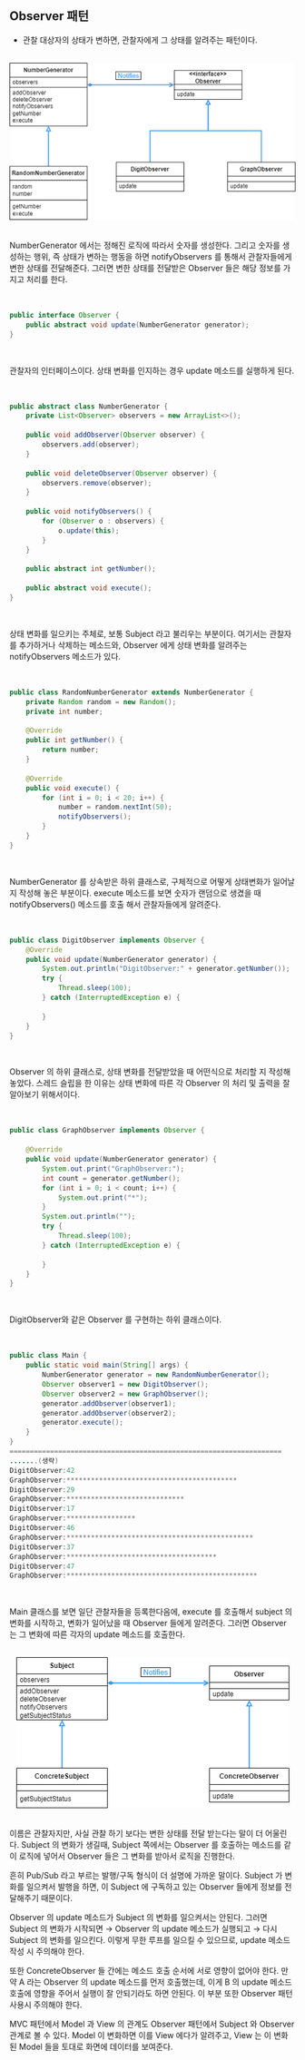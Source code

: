 ## Observer 패턴

- 관찰 대상자의 상태가 변하면, 관찰자에게 그 상태를 알려주는 패턴이다.

<br>

<div align="center">
 <img src="../images/Observer%20example.png" alt="Observer example">
</div>

<br>

NumberGenerator 에서는 정해진 로직에 따라서 숫자를 생성한다. 그리고 숫자를 생성하는 행위, 즉 상태가 변하는 행동을 하면 notifyObservers 를 통해서 관찰자들에게 변한 상태를 전달해준다. 그러면 변한 상태를 전달받은 Observer 들은 해당 정보를 가지고 처리를 한다.

<br>

```java
public interface Observer {
    public abstract void update(NumberGenerator generator);
}
```

<br>

관찰자의 인터페이스이다. 상태 변화를 인지하는 경우 update 메소드를 실행하게 된다.

<br>

```java
public abstract class NumberGenerator {
    private List<Observer> observers = new ArrayList<>();

    public void addObserver(Observer observer) {
        observers.add(observer);
    }

    public void deleteObserver(Observer observer) {
        observers.remove(observer);
    }

    public void notifyObservers() {
        for (Observer o : observers) {
            o.update(this);
        }
    }

    public abstract int getNumber();

    public abstract void execute();
}
```

<br>

상태 변화를 일으키는 주체로, 보통 Subject 라고 불리우는 부분이다. 여기서는 관찰자를 추가하거나 삭제하는 메소드와, Observer 에게 상태 변화를 알려주는 notifyObservers 메소드가 있다.

<br>

```java
public class RandomNumberGenerator extends NumberGenerator {
    private Random random = new Random();
    private int number;

    @Override
    public int getNumber() {
        return number;
    }

    @Override
    public void execute() {
        for (int i = 0; i < 20; i++) {
            number = random.nextInt(50);
            notifyObservers();
        }
    }
}
```

<br>

NumberGenerator 를 상속받은 하위 클래스로, 구체적으로 어떻게 상태변화가 일어날지 작성해 놓은 부분이다. execute 메소드를 보면 숫자가 랜덤으로 생겼을 때 notifyObservers() 메소드를 호출 해서 관찰자들에게 알려준다.

<br>

```java
public class DigitObserver implements Observer {
    @Override
    public void update(NumberGenerator generator) {
        System.out.println("DigitObserver:" + generator.getNumber());
        try {
            Thread.sleep(100);
        } catch (InterruptedException e) {

        }
    }
}
```

<br>

Observer 의 하위 클래스로, 상태 변화를 전달받았을 때 어떤식으로 처리할 지 작성해 놓았다. 스레드 슬립을 한 이유는 상태 변화에 따른 각 Observer 의 처리 및 출력을 잘 알아보기 위해서이다.

<br>

```java
public class GraphObserver implements Observer {

    @Override
    public void update(NumberGenerator generator) {
        System.out.print("GraphObserver:");
        int count = generator.getNumber();
        for (int i = 0; i < count; i++) {
            System.out.print("*");
        }
        System.out.println("");
        try {
            Thread.sleep(100);
        } catch (InterruptedException e) {

        }
    }
}
```

<br>

DigitObserver와 같은 Observer 를 구현하는 하위 클래스이다.

<br>

```java
public class Main {
    public static void main(String[] args) {
        NumberGenerator generator = new RandomNumberGenerator();
        Observer observer1 = new DigitObserver();
        Observer observer2 = new GraphObserver();
        generator.addObserver(observer1);
        generator.addObserver(observer2);
        generator.execute();
    }
}
===================================================================
.......(생략)
DigitObserver:42
GraphObserver:******************************************
DigitObserver:29
GraphObserver:*****************************
DigitObserver:17
GraphObserver:*****************
DigitObserver:46
GraphObserver:**********************************************
DigitObserver:37
GraphObserver:*************************************
DigitObserver:47
GraphObserver:***********************************************
```

<br>

Main 클래스를 보면 일단 관찰자들을 등록한다음에, execute 를 호출해서 subject 의 변화를 시작하고, 변화가 일어났을 때 Observer 들에게 알려준다. 그러면 Observer 는 그 변화에 따른 각자의 update 메소드를 호출한다.

<br>

<div align="center">
 <img src="../images/Observer.png" alt="Observer">
</div>

<br>

이름은 관찰자지만, 사실 관찰 하기 보다는 변한 상태를 전달 받는다는 말이 더 어울린다. Subject 의 변화가 생길때, Subject 쪽에서는 Observer 를 호출하는 메소드를 같이 로직에 넣어서 Observer 들은 그 변화를 받아서 로직을 진행한다.

흔히 Pub/Sub 라고 부르는 발행/구독 형식이 더 설명에 가까운 말이다. Subject 가 변화를 일으켜서 발행을 하면, 이 Subject 에 구독하고 있는 Observer 들에게 정보를 전달해주기 때문이다.

Observer 의 update 메소드가 Subject 의 변화를 일으켜서는 안된다. 그러면 Subject 의 변화가 시작되면 → Observer 의 update 메소드가 실행되고 → 다시 Subject 의 변화를 일으킨다. 이렇게 무한 루프를 일으킬 수 있으므로, update 메소드 작성 시 주의해야 한다.

또한 ConcreteObserver 들 간에는 메소드 호출 순서에 서로 영향이 없어야 한다. 만약 A 라는 Observer 의 update 메소드를 먼저 호출했는데, 이게 B 의 update 메소드 호출에 영향을 주어서 실행이 잘 안되기라도 하면 안된다. 이 부분 또한 Observer 패턴 사용시 주의해야 한다.

MVC 패턴에서 Model 과 View 의 관계도 Observer 패턴에서 Subject 와 Observer 관계로 볼 수 있다. Model 이 변화하면 이를 View 에다가 알려주고, View 는 이 변화된 Model 들을 토대로 화면에 데이터를 보여준다.